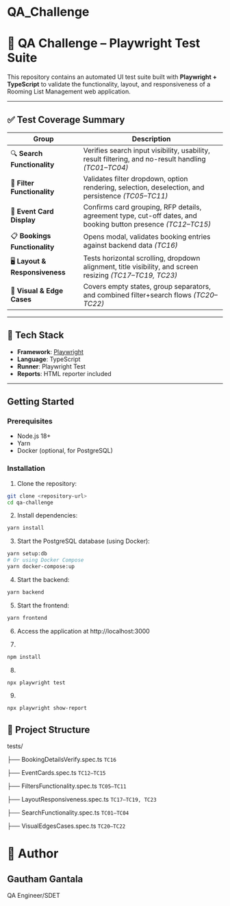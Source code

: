 # QA_Challenge

# 🎯 QA Challenge – Playwright Test Suite

This repository contains an automated UI test suite built with **Playwright + TypeScript** to validate the functionality, layout, and responsiveness of a Rooming List Management web application.

---

## ✅ Test Coverage Summary

| Group                    | Description                                                                 |
|-------------------------|-----------------------------------------------------------------------------|
| 🔍 **Search Functionality**     | Verifies search input visibility, usability, result filtering, and no-result handling *(TC01–TC04)* |
| 🧰 **Filter Functionality**     | Validates filter dropdown, option rendering, selection, deselection, and persistence *(TC05–TC11)* |
| 🧾 **Event Card Display**       | Confirms card grouping, RFP details, agreement type, cut-off dates, and booking button presence *(TC12–TC15)* |
| 📋 **Bookings Functionality**  | Opens modal, validates booking entries against backend data *(TC16)* |
| 🖥️ **Layout & Responsiveness** | Tests horizontal scrolling, dropdown alignment, title visibility, and screen resizing *(TC17–TC19, TC23)* |
| 🎨 **Visual & Edge Cases**     | Covers empty states, group separators, and combined filter+search flows *(TC20–TC22)* |

---

## 🧪 Tech Stack

- **Framework**: [Playwright](https://playwright.dev/)
- **Language**: TypeScript
- **Runner**: Playwright Test
- **Reports**: HTML reporter included

---

## Getting Started

### Prerequisites

- Node.js 18+
- Yarn
- Docker (optional, for PostgreSQL)

### Installation

1. Clone the repository:

```bash
git clone <repository-url>
cd qa-challenge
```

2. Install dependencies:

```bash
yarn install
```

3. Start the PostgreSQL database (using Docker):

```bash
yarn setup:db
# Or using Docker Compose
yarn docker-compose:up
```

4. Start the backend:

```bash
yarn backend
```

5. Start the frontend:

```bash
yarn frontend
```

6. Access the application at http://localhost:3000

7. 

```bash
npm install
```

8. 

```bash
npx playwright test
```

9.

```bash
npx playwright show-report
```

## 📂 Project Structure

tests/

├── BookingDetailsVerify.spec.ts        ```TC16```

├── EventCards.spec.ts                  ```TC12–TC15```

├── FiltersFunctionality.spec.ts        ```TC05–TC11```

├── LayoutResponsiveness.spec.ts        ```TC17–TC19, TC23```

├── SearchFunctionality.spec.ts         ```TC01–TC04```

├── VisualEdgesCases.spec.ts            ```TC20–TC22```


# 👤 Author

## Gautham Gantala

QA Engineer/SDET
